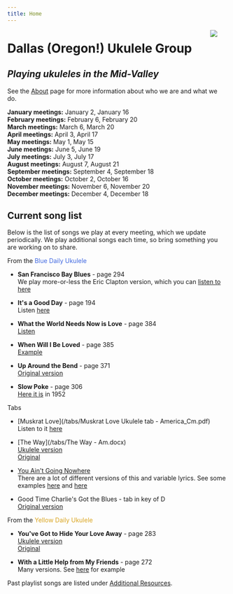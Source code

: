 ```yaml
---
title: Home
---
```


<img src=/img/four.ukes.png/ style="max-width:20%;min-width:40px;float:right;" />

# Dallas (Oregon!) Ukulele Group

## _Playing ukuleles in the Mid-Valley_

See the [About](/about/) page for more information about who we are and what we do.

**January meetings:** January 2, January 16  
**February meetings:** February 6, February 20  
**March meetings:** March 6, March 20  
**April meetings:** April 3, April 17  
**May meetings:** May 1, May 15  
**June meetings:** June 5, June 19  
**July meetings:** July 3, July 17  
**August meetings:** August 7, August 21  
**September meetings:** September 4, September 18  
**October meetings:** October 2, October 16  
**November meetings:** November 6, November 20  
**December meetings:** December 4, December 18  

## Current song list

Below is the list of songs we play at every meeting, which we update periodically.  We play additional songs each time, so bring something you are working on to share.

From the <span style="color:royalblue">Blue Daily Ukulele</span>

+ **San Francisco Bay Blues** - page 294  
We play more-or-less the Eric Clapton version, which you can [listen to here](https://www.youtube.com/watch?v=qKi3ruCmZxk)

+ **It's a Good Day** - page 194  
Listen [here](https://www.youtube.com/watch?v=If82O1e0bow)  

+ **What the World Needs Now is Love** - page 384  
[Listen](https://www.youtube.com/watch?v=YUaxVQPohlU)

+ **When Will I Be Loved** - page 385  
[Example](https://www.youtube.com/watch?v=9iBgTqz_-vY)

+ **Up Around the Bend** - page 371  
[Original version](https://www.youtube.com/watch?v=BnRsaHXHznQ)  

+ **Slow Poke** - page 306  
[Here it is](https://www.youtube.com/watch?v=lR4fnu_AS1A) in 1952

Tabs

+ [Muskrat Love](/tabs/Muskrat Love Ukulele tab - America_Cm.pdf)  
Listen to it [here](https://www.youtube.com/watch?v=bjqeNoi6EmM)

+ [The Way](/tabs/The Way - Am.docx)  
[Ukulele version](https://www.youtube.com/watch?v=l-fKYB7PsoU)  
[Original](https://www.youtube.com/watch?v=dTTK1RONIJI)

+ [You Ain't Going Nowhere](/tabs/You_Aint_Goin_Nowhere_G.pdf)  
There are a lot of different versions of this and variable lyrics.  See some examples [here](https://www.youtube.com/watch?v=zuuJ_6xGHeo) and [here](https://www.youtube.com/watch?v=m0vKc3jIjDo)

+ Good Time Charlie's Got the Blues - tab in key of D   
[Original version](https://www.youtube.com/watch?v=-YP3pIPp8P8)  

From the <span style="color:goldenrod">Yellow Daily Ukulele</span>

+ **You've Got to Hide Your Love Away**  - page 283    
[Ukulele version](https://www.youtube.com/watch?v=1n7fHG2nUN0)  
[Original](https://www.youtube.com/watch?v=m3MrtLzDDho)  

+ **With a Little Help from My Friends** - page 272  
Many versions.  See [here](https://www.youtube.com/watch?v=0C58ttB2-Qg ) for example

Past playlist songs are listed under [Additional Resources](/additional/).
